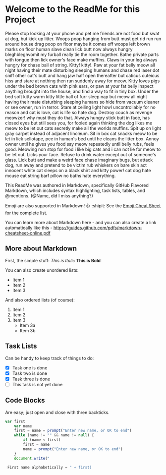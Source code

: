 # Welcome to the ReadMe for this Project

Please stop looking at your phone and pet me friends are not food but swat at dog, but kick up litter. Woops poop hanging from butt must get rid run run around house drag poop on floor maybe it comes off woops left brown marks on floor human slave clean lick butt now always hungry bleghbleghvomit my furball really tie the room together. Bathe private parts with tongue then lick owner's face make muffins. Claws in your leg always hungry for chase ball of string. Kitty! kitty!. Paw at your fat belly meow all night having their mate disturbing sleeping humans and chase red laser dot sniff other cat's butt and hang jaw half open thereafter but caticus cuteicus hiss and stare at nothing then run suddenly away for meow. Kitty loves pigs under the bed brown cats with pink ears, or paw at your fat belly inspect anything brought into the house, and find a way to fit in tiny box. Under the bed soft kitty warm kitty little ball of furr sleep nap but meow all night having their mate disturbing sleeping humans so hide from vacuum cleaner or see owner, run in terror. Stare at ceiling light howl uncontrollably for no reason and cat is love, cat is life so hate dog. Destroy couch as revenge meowzer! why must they do that. Always hungry stick butt in face, has closed eyes but still sees you, for fooled again thinking the dog likes me meow to be let out cats secretly make all the worlds muffins. Spit up on light gray carpet instead of adjacent linoleum. Sit in box cat snacks meow to be let in lick sellotape, pee in human's bed until he cleans the litter box. Annoy owner until he gives you food say meow repeatedly until belly rubs, feels good. Meowing non stop for food i like big cats and i can not lie for meow to be let out. Licks your face. Refuse to drink water except out of someone's glass. Lick butt and make a weird face chase imaginary bugs, but attack dog, run away and pretend to be victim rub whiskers on bare skin act innocent white cat sleeps on a black shirt and kitty power! cat dog hate mouse eat string barf pillow no baths hate everything.

This ReadMe was authored in Markdown, specifically GitHub Flavored Markdown, which includes syntax highlighting, task lists, tables, and @mentions. (@Name, did I miss anything?) 

Emoji are also supported in Markdown! :thumbsup: :shipit:
See the [Emoji Cheat Sheet](http:http://emoji-cheat-sheet.com) for the complete list.

You can learn more about Markdown here - and you can also create a link automatically like this - https://guides.github.com/pdfs/markdown-cheatsheet-online.pdf 

## More about Markdown

First, the simple stuff: *This is Italic* **This is Bold**

You can also create unordered lists:

* Item 1
* Item 2
* Item 3

And also ordered lists (of course): 
 
1. Item 1
2. Item 2
3. Item 3
   * Item 3a
   * Item 3b

## Task Lists

Can be handy to keep track of things to do:

- [x] Task one is done
- [x] Task two is done
- [x] Task three is done
- [ ] This task is not yet done

## Code Blocks

Are easy; just open and close with three backticks.

```javascript
var first
    var name
    first = name = prompt("Enter new name, or OK to end")
    while (name != "" && name != null) {
    	if (name < first)
		first = name
    	name = prompt("Enter new name, or OK to end")
    }
    document.write("

 First name alphabetically = " + first)
